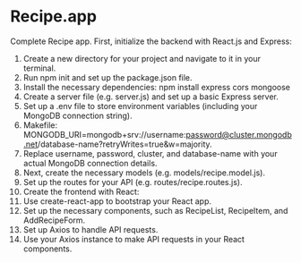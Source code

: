 # Recipe.app
Complete Recipe app.
First, initialize the backend with React.js and Express:
1. Create a new directory for your project and navigate to it in your terminal.
2. Run npm init and set up the package.json file.
3. Install the necessary dependencies: npm install express cors mongoose
4. Create a server file (e.g. server.js) and set up a basic Express server.
5. Set up a .env file to store environment variables (including your MongoDB connection string).
6. Makefile: MONGODB_URI=mongodb+srv://username:password@cluster.mongodb.net/database-name?retryWrites=true&w=majority.
7. Replace username, password, cluster, and database-name with your actual MongoDB connection details.
8. Next, create the necessary models (e.g. models/recipe.model.js).
9. Set up the routes for your API (e.g. routes/recipe.routes.js).
10. Create the frontend with React:
11. Use create-react-app to bootstrap your React app.
12. Set up the necessary components, such as RecipeList, RecipeItem, and AddRecipeForm.
13. Set up Axios to handle API requests.
14. Use your Axios instance to make API requests in your React components.
